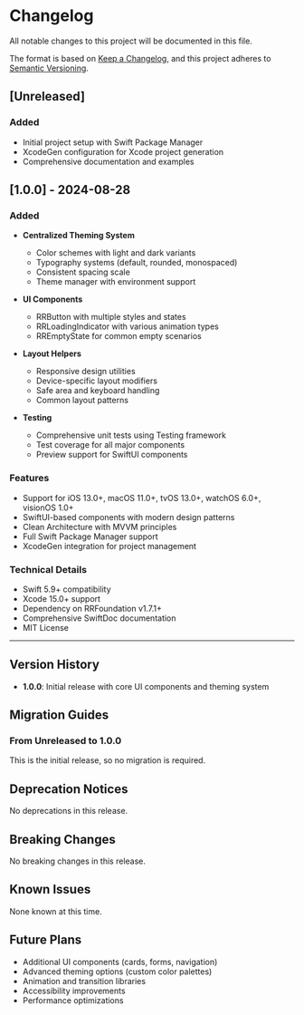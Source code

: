 # Changelog

All notable changes to this project will be documented in this file.

The format is based on [Keep a Changelog](https://keepachangelog.com/en/1.0.0/),
and this project adheres to [Semantic Versioning](https://semver.org/spec/v2.0.0.html).

## [Unreleased]

### Added
- Initial project setup with Swift Package Manager
- XcodeGen configuration for Xcode project generation
- Comprehensive documentation and examples

## [1.0.0] - 2024-08-28

### Added
- **Centralized Theming System**
  - Color schemes with light and dark variants
  - Typography systems (default, rounded, monospaced)
  - Consistent spacing scale
  - Theme manager with environment support

- **UI Components**
  - RRButton with multiple styles and states
  - RRLoadingIndicator with various animation types
  - RREmptyState for common empty scenarios

- **Layout Helpers**
  - Responsive design utilities
  - Device-specific layout modifiers
  - Safe area and keyboard handling
  - Common layout patterns

- **Testing**
  - Comprehensive unit tests using Testing framework
  - Test coverage for all major components
  - Preview support for SwiftUI components

### Features
- Support for iOS 13.0+, macOS 11.0+, tvOS 13.0+, watchOS 6.0+, visionOS 1.0+
- SwiftUI-based components with modern design patterns
- Clean Architecture with MVVM principles
- Full Swift Package Manager support
- XcodeGen integration for project management

### Technical Details
- Swift 5.9+ compatibility
- Xcode 15.0+ support
- Dependency on RRFoundation v1.7.1+
- Comprehensive SwiftDoc documentation
- MIT License

---

## Version History

- **1.0.0**: Initial release with core UI components and theming system

## Migration Guides

### From Unreleased to 1.0.0
This is the initial release, so no migration is required.

## Deprecation Notices

No deprecations in this release.

## Breaking Changes

No breaking changes in this release.

## Known Issues

None known at this time.

## Future Plans

- Additional UI components (cards, forms, navigation)
- Advanced theming options (custom color palettes)
- Animation and transition libraries
- Accessibility improvements
- Performance optimizations
